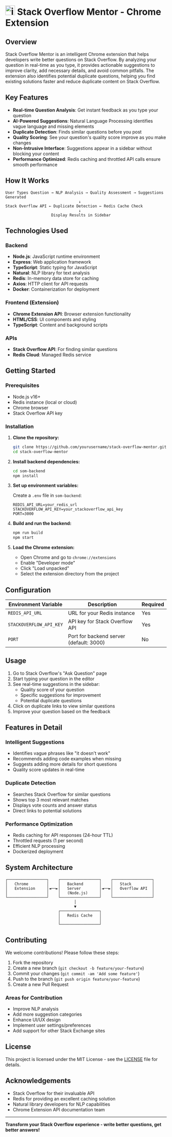 # <img width="30" height="30" alt="icon" src="https://github.com/user-attachments/assets/dc7da4a4-a225-4761-b78c-f480a7bfae55" /> Stack Overflow Mentor - Chrome Extension 

 

## Overview

Stack Overflow Mentor is an intelligent Chrome extension that helps developers write better questions on Stack Overflow. By analyzing your question in real-time as you type, it provides actionable suggestions to improve clarity, add necessary details, and avoid common pitfalls. The extension also identifies potential duplicate questions, helping you find existing solutions faster and reduce duplicate content on Stack Overflow.

## Key Features

- **Real-time Question Analysis**: Get instant feedback as you type your question
- **AI-Powered Suggestions**: Natural Language Processing identifies vague language and missing elements
- **Duplicate Detection**: Finds similar questions before you post
- **Quality Scoring**: See your question's quality score improve as you make changes
- **Non-Intrusive Interface**: Suggestions appear in a sidebar without blocking your content
- **Performance Optimized**: Redis caching and throttled API calls ensure smooth performance

## How It Works

```
User Types Question → NLP Analysis → Quality Assessment → Suggestions Generated
                                ↓
Stack Overflow API ← Duplicate Detection ← Redis Cache Check
                                ↓
                    Display Results in Sidebar
```

## Technologies Used

### Backend
- **Node.js**: JavaScript runtime environment
- **Express**: Web application framework
- **TypeScript**: Static typing for JavaScript
- **Natural**: NLP library for text analysis
- **Redis**: In-memory data store for caching
- **Axios**: HTTP client for API requests
- **Docker**: Containerization for deployment

### Frontend (Extension)
- **Chrome Extension API**: Browser extension functionality
- **HTML/CSS**: UI components and styling
- **TypeScript**: Content and background scripts

### APIs
- **Stack Overflow API**: For finding similar questions
- **Redis Cloud**: Managed Redis service

## Getting Started

### Prerequisites

- Node.js v16+
- Redis instance (local or cloud)
- Chrome browser
- Stack Overflow API key

### Installation

1. **Clone the repository:**
   ```bash
   git clone https://github.com/yourusername/stack-overflow-mentor.git
   cd stack-overflow-mentor
   ```

2. **Install backend dependencies:**
   ```bash
   cd som-backend
   npm install
   ```

3. **Set up environment variables:**
   
   Create a `.env` file in `som-backend`:
   ```env
   REDIS_API_URL=your_redis_url
   STACKOVERFLOW_API_KEY=your_stackoverflow_api_key
   PORT=3000
   ```

4. **Build and run the backend:**
   ```bash
   npm run build
   npm start
   ```

5. **Load the Chrome extension:**
   - Open Chrome and go to `chrome://extensions`
   - Enable "Developer mode"
   - Click "Load unpacked"
   - Select the extension directory from the project

## Configuration

| Environment Variable | Description | Required |
|---------------------|-------------|----------|
| `REDIS_API_URL` | URL for your Redis instance | Yes |
| `STACKOVERFLOW_API_KEY` | API key for Stack Overflow API | Yes |
| `PORT` | Port for backend server (default: 3000) | No |

## Usage

1. Go to Stack Overflow's "Ask Question" page
2. Start typing your question in the editor
3. See real-time suggestions in the sidebar:
   - Quality score of your question
   - Specific suggestions for improvement
   - Potential duplicate questions
4. Click on duplicate links to view similar questions
5. Improve your question based on the feedback

## Features in Detail

### Intelligent Suggestions
- Identifies vague phrases like "it doesn't work"
- Recommends adding code examples when missing
- Suggests adding more details for short questions
- Quality score updates in real-time

### Duplicate Detection
- Searches Stack Overflow for similar questions
- Shows top 3 most relevant matches
- Displays vote counts and answer status
- Direct links to potential solutions

### Performance Optimization
- Redis caching for API responses (24-hour TTL)
- Throttled requests (1 per second)
- Efficient NLP processing
- Dockerized deployment

## System Architecture

```
┌─────────────────┐    ┌─────────────────┐    ┌─────────────────┐
│   Chrome        │    │   Backend       │    │   Stack         │
│   Extension     │◄──►│   Server        │◄──►│   Overflow API  │
│                 │    │   (Node.js)     │    │                 │
└─────────────────┘    └─────────────────┘    └─────────────────┘
                              │
                              ▼
                       ┌─────────────────┐
                       │   Redis Cache   │
                       │                 │
                       └─────────────────┘
```

## Contributing

We welcome contributions! Please follow these steps:

1. Fork the repository
2. Create a new branch (`git checkout -b feature/your-feature`)
3. Commit your changes (`git commit -am 'Add some feature'`)
4. Push to the branch (`git push origin feature/your-feature`)
5. Create a new Pull Request

### Areas for Contribution
- Improve NLP analysis
- Add more suggestion categories
- Enhance UI/UX design
- Implement user settings/preferences
- Add support for other Stack Exchange sites

## License

This project is licensed under the MIT License - see the [LICENSE](LICENSE) file for details.

## Acknowledgements

- Stack Overflow for their invaluable API
- Redis for providing an excellent caching solution
- Natural library developers for NLP capabilities
- Chrome Extension API documentation team

---

**Transform your Stack Overflow experience - write better questions, get better answers!**
